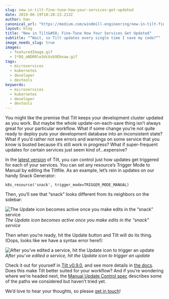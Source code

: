 ```yaml
---
slug: new-in-tilt-fine-tune-how-your-services-get-updated
date: 2019-06-19T18:28:23.213Z
author: han
canonical_url: "https://medium.com/windmill-engineering/new-in-tilt-fine-tune-how-your-services-get-updated-9a1d3e8480c1"
layout: blog
title: "New in Tilt&#58; Fine-Tune How Your Services Get Updated"
subtitle: "“Wait, so Tilt updates every single time I save my code?”"
image_needs_slug: true
images:
  - featuredImage.gif
  - 1*DQ_aNDR0le3dcUsb9Eknaw.gif
tags:
  - microservices
  - kubernetes
  - developer
  - devtools
keywords:
  - microservices
  - kubernetes
  - developer
  - devtools
---
```


You might like the premise that Tilt keeps your development cluster updated as you work. But maybe the whole update-on-each-save thing isn’t always great for your particular workflow. What if some change you’re not quite ready to deploy puts your development database into an inconsistent state? What if you’d rather not see errors and warnings on some service that you know is busted because it’s still work in progress? What if super-frequent updates for certain services just seem kind of…expensive?

In the [latest version](https://github.com/windmilleng/tilt/releases) of Tilt, you can control just how updates get triggered for each of your services. You can set any resource’s Trigger Mode to Manual by editing the Tiltfile. As an example, let’s rein in updates on our handy Snack Generator:

```
k8s_resource('snack', trigger_mode=TRIGGER_MODE_MANUAL)
```


Then, you’ll see that “snack” looks different from its neighbors on the sidebar:

![The Update icon becomes active once you make edits in the “snack” service](/assets/images/new-in-tilt-fine-tune-how-your-services-get-updated/featuredImage.gif)*The Update icon becomes active once you make edits in the “snack” service*

Then when you’re ready, hit the Update button and Tilt will do its thing. (Oops, looks like we have a syntax error here!):

![After you’ve edited a service, hit the Update icon to trigger an update](/assets/images/new-in-tilt-fine-tune-how-your-services-get-updated/1*DQ_aNDR0le3dcUsb9Eknaw.gif)*After you’ve edited a service, hit the Update icon to trigger an update*

Check it out for yourself in [Tilt v0.9.0](https://github.com/windmilleng/tilt/releases), and see more details in [the docs](https://docs.tilt.dev/manual_update_control.html). Does this make Tilt better suited for your workflow? And if you’re wondering where we’re headed next, the [Manual Update Control spec](https://github.com/windmilleng/tilt.specs/blob/master/manual_update_control.md) describes some of the paths we considered but haven’t tried yet. 

We’d love to hear your thoughts, so please [get in touch](https://tilt.dev/contact)!

